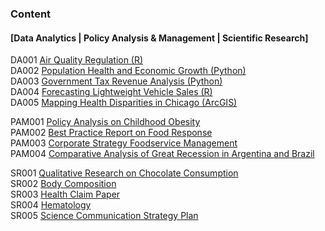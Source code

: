 ### Content 
#### [Data Analytics | Policy Analysis & Management | Scientific Research]

DA001  [Air Quality Regulation (R)](https://github.com/jeremyxuu/research-projects/blob/main/DA001%20Air%20Quality%20Regulation%20(R).pdf)\
DA002  [Population Health and Economic Growth (Python)](https://github.com/jeremyxuu/research-projects/blob/main/DA002%20Population%20Health%20and%20Economic%20Growth%20(Python).pdf)\
DA003  [Government Tax Revenue Analysis (Python)](https://github.com/jeremyxuu/research-projects/blob/main/DA003%20Government%20Tax%20Revenue%20Analysis%20(Python).pdf)\
DA004  [Forecasting Lightweight Vehicle Sales (R)](https://github.com/jeremyxuu/research-projects/blob/main/DA004%20Forecasting%20Lightweight%20Vehicle%20Sales%20(R).pdf)\
DA005  [Mapping Health Disparities in Chicago (ArcGIS)](https://github.com/jeremyxuu/research-projects/blob/main/DA005%20Mapping%20Health%20Disparities%20in%20Chicago%20(ArcGIS).pdf)


PAM001  [Policy Analysis on Childhood Obesity](https://github.com/jeremyxuu/research-projects/blob/main/PAM001%20Policy%20Analysis%20on%20Childhood%20Obesity.pdf)\
PAM002  [Best Practice Report on Food Response](https://github.com/jeremyxuu/research-projects/blob/main/PAM002%20Best%20Practice%20Report%20on%20Food%20Response.pdf)\
PAM003  [Corporate Strategy Foodservice Management](https://github.com/jeremyxuu/research-projects/blob/main/PAM003%20Corporate%20Strategy%20Foodservice%20Management.pdf)\
PAM004  [Comparative Analysis of Great Recession in Argentina and Brazil](https://github.com/jeremyxuu/research-projects/blob/main/PAM004%20Comparative%20Analysis%20of%20Great%20Recession%20in%20Argentina%20and%20Brazil.pdf)


SR001  [Qualitative Research on Chocolate Consumption](https://github.com/jeremyxuu/research-projects/blob/main/SR001%20Qualitative%20Research%20on%20Chocolate%20Consumption.pdf)\
SR002  [Body Composition](https://github.com/jeremyxuu/research-projects/blob/main/SR002%20Body%20Composition.pdf)\
SR003  [Health Claim Paper](https://github.com/jeremyxuu/research-projects/blob/main/SR003%20Health%20Claim%20Paper.pdf)\
SR004  [Hematology](https://github.com/jeremyxuu/research-projects/blob/main/SR004%20Hematology.pdf)\
SR005  [Science Communication Strategy Plan](https://github.com/jeremyxuu/research-projects/blob/main/SR005%20Science%20Communication%20Strategy%20Plan.pdf)


